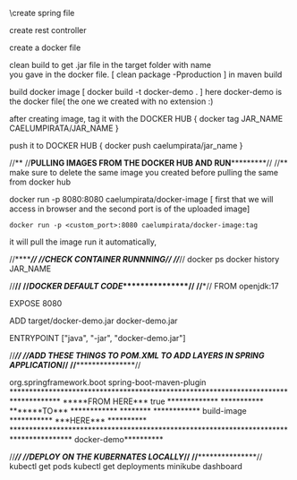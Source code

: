 \create spring file

create rest controller

create a docker file

clean build to get .jar file in the target folder with name  
	you gave in the docker file. [ clean package -Pproduction ] in maven build

build docker image [ docker build -t docker-demo . ] 
	here docker-demo is the docker file( the one we created with no extension :)

after creating image, tag it with the DOCKER HUB { docker tag JAR_NAME   CAELUMPIRATA/JAR_NAME }

push it to DOCKER HUB  { docker push caelumpirata/jar_name }

//**
//************PULLING IMAGES FROM THE DOCKER HUB AND RUN*********************//
//**
make sure to delete the same image you created before pulling the same from docker hub

docker run -p 8080:8080 caelumpirata/docker-image  [ first that we will access in browser and the second port is of the uploaded image]
```
docker run -p <custom_port>:8080 caelumpirata/docker-image:tag
```
it will pull the image run it automatically, 


//***************************************************************//
//****************CHECK CONTAINER RUNNNING************//
//***************************************************************//
docker ps
docker history JAR_NAME



//********************************************************//
//*******DOCKER DEFAULT CODE**********************//
//*********************************************************//
FROM openjdk:17

EXPOSE 8080

ADD target/docker-demo.jar docker-demo.jar

ENTRYPOINT ["java", "-jar", "docker-demo.jar"]


//***************************************************************************************************************//
//*******ADD THESE THINGS TO POM.XML TO ADD LAYERS IN SPRING APPLICATION**********************//
//***************************************************************************************************************//

<build>
		<plugins>
			<plugin>
				<groupId>org.springframework.boot</groupId>
				<artifactId>spring-boot-maven-plugin</artifactId>
				<configuration>************************************************************************************
					<layers>							*****FROM HERE***
						<enabled>true</enabled>				*************
					</layers>							***********
				</configuration>							*******TO***
				<executions> 							************
					<execution>						********
						<goals>						************
							<goal>build-image</goal>			***********
						</goals>						***HERE***
					</execution>						**********
				</executions>***************************************************************************************
			</plugin>
		</plugins>
		<finalName>docker-demo</finalName>**********
	</build>


//***************************************************************************************************************//
//*******DEPLOY ON THE KUBERNATES LOCALLY**********************//
//***************************************************************************************************************//
kubectl get pods
kubectl get deployments
minikube dashboard











